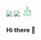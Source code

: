 <a href="https://www.linkedin.com/in/prateek-joshi-iifmite/"><img height="26" src="https://cdn1.iconfinder.com/data/icons/social-links/382/linkedin-512.png"></a>
<a href="https://twitter.com/PratzJoshi"><img height="30" src="https://ipsf.net/wp-content/uploads/2018/10/twitter-transparent-app-2.png"></a>
<a href="https://www.buymeacoffee.com/prateekjoshi"><img height="30" src="https://raw.githubusercontent.com/prateekjoshi565/prateekjoshi565/main/icon/coffee-icon.png"></a>

</p>


### Hi there 👋

<!--
**prateekjoshi565/prateekjoshi565** is a ✨ _special_ ✨ repository because its `README.md` (this file) appears on your GitHub profile.

Here are some ideas to get you started:

- 🔭 I’m currently working on ...
- 🌱 I’m currently learning ...
- 👯 I’m looking to collaborate on ...
- 🤔 I’m looking for help with ...
- 💬 Ask me about ...
- 📫 How to reach me: ...
- 😄 Pronouns: ...
- ⚡ Fun fact: ...
-->

